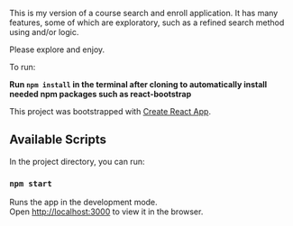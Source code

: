 This is my version of a course search and enroll application. It has many features, some of which are exploratory, such as a refined search method using and/or logic. 

Please explore and enjoy. 

To run:

**Run `npm install` in the terminal after cloning to automatically install needed npm packages such as react-bootstrap**

This project was bootstrapped with [Create React App](https://github.com/facebook/create-react-app).

## Available Scripts

In the project directory, you can run:

### `npm start`

Runs the app in the development mode.<br>
Open [http://localhost:3000](http://localhost:3000) to view it in the browser.
